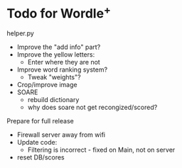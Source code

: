 # Todo for Wordle<sup>+</sup>

helper.py
- Improve the "add info" part?
- Improve the yellow letters:
    - Enter where they are not
- Improve word ranking system?
    - Tweak "weights"?
- Crop/improve image
- SOARE
    - rebuild dictionary
    - why does soare not get recongized/scored?

Prepare for full release
- Firewall server away from wifi
- Update code:
    - Filtering is incorrect - fixed on Main, not on server
- reset DB/scores

